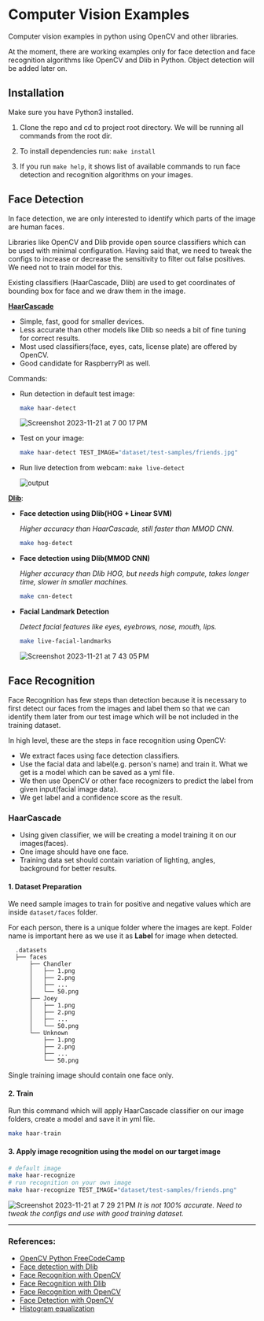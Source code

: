 # Computer Vision Examples
Computer vision examples in python using OpenCV and other libraries.

At the moment, there are working examples only for face detection and face recognition algorithms like OpenCV and Dlib in Python. Object detection will be added later on.

## Installation
Make sure you have Python3 installed.
1. Clone the repo and cd to project root directory. We will be running all commands from the root dir.

2. To install dependencies run: `make install`

3. If you run `make help`, it shows list of available commands to run face detection and recognition algorithms on your images.

## Face Detection

In face detection, we are only interested to identify which parts of the image are human faces.

Libraries like OpenCV and Dlib provide open source classifiers which can be used with minimal configuration. Having said that, we need to tweak the configs to increase or decrease the sensitivity to filter out false positives.
We need not to train model for this.

Existing classifiers (HaarCascade, Dlib) are used to get coordinates of bounding box for face and we draw them in the image.

**[HaarCascade](https://docs.opencv.org/4.x/db/d28/tutorial_cascade_classifier.html)**
- Simple, fast, good for smaller devices.
- Less accurate than other models like Dlib so needs a bit of fine tuning for correct results.
- Most used classifiers(face, eyes, cats, license plate) are offered by OpenCV.
- Good candidate for RaspberryPI as well.

Commands:
- Run detection in default test image:

  ```bash
  make haar-detect
  ``````

  ![Screenshot 2023-11-21 at 7 00 17 PM](https://github.com/nirdosh17/computer-vision-examples/assets/5920689/b60cba38-ce6b-4f8f-8d6b-098d031566db)

- Test on your image:
  ```bash
  make haar-detect TEST_IMAGE="dataset/test-samples/friends.jpg"
  ```

- Run live detection from webcam: `make live-detect`

  ![output](https://github.com/nirdosh17/computer-vision-examples/assets/5920689/e99bd7cb-91f9-4148-b0db-f8f8c275c748)


**[Dlib](http://dlib.net)**:


- **Face detection using Dlib(HOG + Linear SVM)**

  _Higher accuracy than HaarCascade, still faster than MMOD CNN._
  ```bash
  make hog-detect
  ```


- **Face detection using Dlib(MMOD CNN)**

  _Higher accuracy than Dlib HOG, but needs high compute, takes longer time, slower in smaller machines._
  ```bash
  make cnn-detect
  ```

- **Facial Landmark Detection**

  _Detect facial features like eyes, eyebrows, nose, mouth, lips._
  ```bash
  make live-facial-landmarks
  ```

  ![Screenshot 2023-11-21 at 7 43 05 PM](https://github.com/nirdosh17/computer-vision-examples/assets/5920689/d5c3b285-8d7a-41ef-92e8-c4275516a58e)


## Face Recognition

Face Recognition has few steps than detection because it is necessary to first detect our faces from the images and label them so that we can identify them later from our test image which will be not included in the training dataset.

In high level, these are the steps in face recognition using OpenCV:
- We extract faces using face detection classifiers.
- Use the facial data and label(e.g. person's name) and train it. What we get is a model which can be saved as a yml file.
- We then use OpenCV or other face recognizers to predict the label from given input(facial image data).
- We get label and a confidence score as the result.

### HaarCascade

- Using given classifier, we will be creating a model training it on our images(faces).
- One image should have one face.
- Training data set should contain variation of lighting, angles, background for better results.

#### 1. Dataset Preparation

We need sample images to train for positive and negative values which are inside `dataset/faces` folder.

  For each person, there is a unique folder where the images are kept. Folder name is important here as we use it as **Label** for image when detected.
  ```
    .datasets
    ├── faces
        ├── Chandler
        │   ├── 1.png
        │   ├── 2.png
        │   ├── ...
        │   └── 50.png
        ├── Joey
        │   ├── 1.png
        │   ├── 2.png
        │   ├── ...
        │   └── 50.png
        └── Unknown
            ├── 1.png
            ├── 2.png
            ├── ...
            └── 50.png

  ```
  Single training image should contain one face only.

#### 2. Train
Run this command which will apply HaarCascade classifier on our image folders, create a model and save it in yml file.

```bash
make haar-train
```

#### 3. Apply image recognition using the model on our target image

```bash
# default image
make haar-recognize
# run recognition on your own image
make haar-recognize TEST_IMAGE="dataset/test-samples/friends.png"
```

![Screenshot 2023-11-21 at 7 29 21 PM](https://github.com/nirdosh17/computer-vision-examples/assets/5920689/92e3b17c-a417-42cc-8482-35894693ecf9)
_It is not 100% accurate. Need to tweak the configs and use with good training dataset._

---
### References:
- [OpenCV Python FreeCodeCamp](https://www.youtube.com/watch?v=oXlwWbU8l2o)
- [Face detection with Dlib](https://pyimagesearch.com/2021/04/19/face-detection-with-dlib-hog-and-cnn/)
- [Face Recognition with OpenCV](https://pyimagesearch.com/2018/06/18/face-recognition-with-opencv-python-and-deep-learning/)
- [Face Recognition with Dlib](https://dontrepeatyourself.org/post/face-recognition-with-python-dlib-and-deep-learning/)
- [Face Recognition with OpenCV](https://pyimagesearch.com/2018/09/24/opencv-face-recognition/)
- [Face Detection with OpenCV](https://www.datacamp.com/tutorial/face-detection-python-opencv)
- [Histogram equalization](https://docs.opencv.org/4.x/d5/daf/tutorial_py_histogram_equalization.html)
